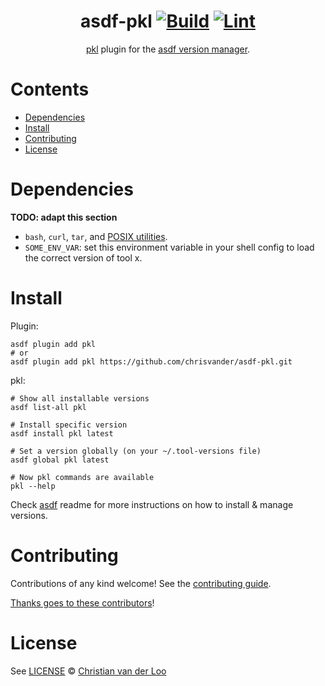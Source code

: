 <div align="center">

# asdf-pkl [![Build](https://github.com/chrisvander/asdf-pkl/actions/workflows/build.yml/badge.svg)](https://github.com/chrisvander/asdf-pkl/actions/workflows/build.yml) [![Lint](https://github.com/chrisvander/asdf-pkl/actions/workflows/lint.yml/badge.svg)](https://github.com/chrisvander/asdf-pkl/actions/workflows/lint.yml)

[pkl](https://pkl-lang.org/) plugin for the [asdf version manager](https://asdf-vm.com).

</div>

# Contents

- [Dependencies](#dependencies)
- [Install](#install)
- [Contributing](#contributing)
- [License](#license)

# Dependencies

**TODO: adapt this section**

- `bash`, `curl`, `tar`, and [POSIX utilities](https://pubs.opengroup.org/onlinepubs/9699919799/idx/utilities.html).
- `SOME_ENV_VAR`: set this environment variable in your shell config to load the correct version of tool x.

# Install

Plugin:

```shell
asdf plugin add pkl
# or
asdf plugin add pkl https://github.com/chrisvander/asdf-pkl.git
```

pkl:

```shell
# Show all installable versions
asdf list-all pkl

# Install specific version
asdf install pkl latest

# Set a version globally (on your ~/.tool-versions file)
asdf global pkl latest

# Now pkl commands are available
pkl --help
```

Check [asdf](https://github.com/asdf-vm/asdf) readme for more instructions on how to
install & manage versions.

# Contributing

Contributions of any kind welcome! See the [contributing guide](contributing.md).

[Thanks goes to these contributors](https://github.com/chrisvander/asdf-pkl/graphs/contributors)!

# License

See [LICENSE](LICENSE) © [Christian van der Loo](https://github.com/chrisvander/)
